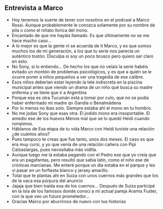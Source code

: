 ## Entrevista a Marco
- Hoy tenemos la suerte de tener con nosotros en el podcast a Marco Rossi. Aunque probablemente le conozca solamente por su nombre de pila o como el niñato llorica del mono.
- Encantado de que me hayáis llamado. Es que últimamente no se me hace mucho caso...
- A lo mejor es que la gente ni se acuerda de ti Marco, y es que somos muchos los de mi generación, a los que tu serie nos parecía un auténtico tostón. Disculpa si soy un poco brusco pero quiero ser claro en esto.
- No Sony, si lo entiendo... De hecho los que no veíais la serie habéis evitado un montón de problemas psicológicos, y es que a quién se le ocurre poner a niños pequeños a ver una tragedia de ese calibre.
- Esos niños deberían estar leyendo la tele indiscreta en la piscina municipal antes que viendo un drama de un niño qué busca su madre enferma y se tiene que ir a Argentina
- Porque esa es otra Tucumán está a tomar por culo, que no se podía haber enfermado mi madre qn Gandía o Benalmádena
- Por lo menos no ibas solo. Siempre estaba ahí el mono en tu hombro.
- No me jodas Sony que esas otra. El jodido mono era insoportable. El amedio ese de los huevos Menos mal que se lo quedó Heidi cuando rompimos.
- Háblanos de Esa etapa de tu vida Marco con Heidi tuviste una relación ¿de cuántos años?
- Pues tampoco te creas que fue tanto, unos dos meses. El caso es que era muy cursi, y yo que venía de una relación cañera con Pipi Calzaslargas, pues necesitaba más vidilla.
- Aunque luego me la estaba pegando con el Pedro ese que yo creía que era un pagafantas, pero resultó que sabía latín, como el niño ese de crónicas marcianas. Me enteré porque un día estaba en el parque y les vi pasar en un forfiesta blanco y jersey amarillo.
- Total que te plantas ahí en Suiza con unos cuernos más grandes que los de la vaca esa púrpura del anuncio
- Jajaja que bien traída esa de los cuernos... Después de Suiza participé en la Isla de los famosos donde conocí a mi actual pareja Aramis Fuster, con la que veo un futuro prometedor...
- Gracias Marco por aburrirnos de nuevo con tus historias